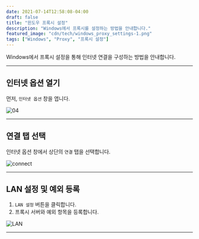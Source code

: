 ```yaml
---
date: 2021-07-14T12:58:08-04:00
draft: false
title: "윈도우 프록시 설정"
description: "Windows에서 프록시를 설정하는 방법을 안내합니다."
featured_image: "cdn/tech/windows_proxy_settings-1.png"
tags: ["Windows", "Proxy", "프록시 설정"]
---
```


Windows에서 프록시 설정을 통해 인터넷 연결을 구성하는 방법을 안내합니다.

<!--more-->
---

## 인터넷 옵션 열기

먼저, `인터넷 옵션` 창을 엽니다.

![04](https://github.com/user-attachments/assets/f1cd8e5d-f46b-49ff-aa12-758eb26d85d8)

---

## 연결 탭 선택

인터넷 옵션 창에서 상단의 `연결` 탭을 선택합니다.

![connect](https://github.com/user-attachments/assets/dd720568-81f7-4cd2-bdca-6ceffb235e94)

---

## LAN 설정 및 예외 등록

1. `LAN 설정` 버튼을 클릭합니다.
2. 프록시 서버와 예외 항목을 등록합니다.

![LAN](https://github.com/user-attachments/assets/ce80393e-2654-483b-95ae-a2ed4e3cf4be)

---
